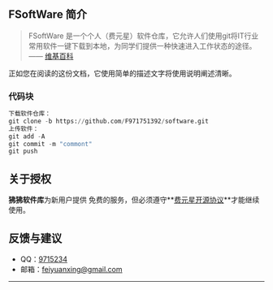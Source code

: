 ## FSoftWare 简介

> FSoftWare 是一个个人（费元星）软件仓库，它允许人们使用git将IT行业常用软件一键下载到本地，为同学们提供一种快速进入工作状态的途径。    —— [维基百科](http://www.feiyuanxing.)

正如您在阅读的这份文档，它使用简单的描述文字将使用说明阐述清晰。

### 代码块
``` python
下载软件仓库：
git clone -b https://github.com/F971751392/software.git
上传软件：
git add -A
git commit -m "commont"
git push

```


## 关于授权

**狒狒软件库**为新用户提供 免费的服务，但必须遵守**[费元星开源协议](http://www.feiyuanxing.com/kaiyuanxieyi.html)**才能继续使用。


## 反馈与建议
- QQ：[9715234](http://weibo.com/u/2788354117)
- 邮箱：<feiyuanxing@gmail.com>

---------

